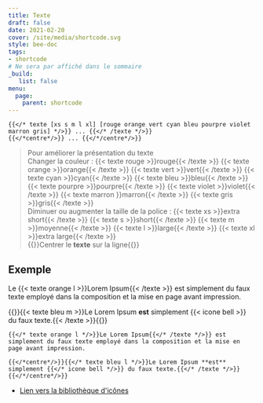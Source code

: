 ```yaml
---
title: Texte
draft: false 
date: 2021-02-20 
cover: /site/media/shortcode.svg
style: bee-doc
tags:
- shortcode
# Ne sera par affiché dans le sommaire
_build:
   list: false
menu: 
  page:
    parent: shortcode
---
```

```go-html-template
{{</* texte [xs s m l xl] [rouge orange vert cyan bleu pourpre violet marron gris] */>}} ... {{</* /texte */>}}
{{</*centre*/>}} ... {{</*/centre*/>}}
```
<!--more-->

> Pour améliorer la présentation du texte  
Changer la couleur : {{< texte rouge >}}rouge{{< /texte >}} {{< texte orange >}}orange{{< /texte >}} {{< texte vert >}}vert{{< /texte >}} {{< texte cyan >}}cyan{{< /texte >}} {{< texte bleu >}}bleu{{< /texte >}} {{< texte pourpre >}}pourpre{{< /texte >}} {{< texte violet >}}violet{{< /texte >}} {{< texte marron 
>}}marron{{< /texte >}} {{< texte gris >}}gris{{< /texte >}}  
Diminuer ou augmenter la taille de la police : {{< texte xs >}}extra short{{< /texte >}} {{< texte s >}}short{{< /texte >}} {{< texte m >}}moyenne{{< /texte >}} {{< texte l >}}large{{< /texte >}} {{< texte xl >}}extra large{{< /texte >}}  
{{<centre>}}Centrer le **texte** sur la ligne{{</centre>}}

## Exemple

Le {{< texte orange l >}}Lorem Ipsum{{< /texte >}} est simplement du faux texte employé dans la composition et la mise en page avant impression.

{{<centre>}}{{< texte bleu m >}}Le Lorem Ipsum **est** simplement {{< icone bell >}} du faux texte.{{< /texte >}}{{</centre>}}

```go-html-template
{{</* texte orange l */>}}Le Lorem Ipsum{{</* /texte */>}} est simplement du faux texte employé dans la composition et la mise en page avant impression.

{{</*centre*/>}}{{</* texte bleu l */>}}Le Lorem Ipsum **est** simplement {{</* icone bell */>}} du faux texte.{{</* /texte */>}}{{</*/centre*/>}}
```
- <a href="https://semantic-ui.com/elements/icon.html" target="_blank">Lien vers la bibliothèque d'icônes</a>